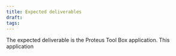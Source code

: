 ```yaml
---
title: Expected deliverables
draft: 
tags:
---
```

The expected deliverable is the Proteus Tool Box application. This application 
